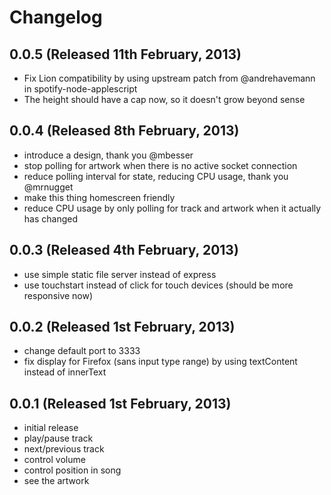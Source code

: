 # Changelog

## 0.0.5 (Released 11th February, 2013)

* Fix Lion compatibility by using upstream patch from @andrehavemann in spotify-node-applescript
* The height should have a cap now, so it doesn't grow beyond sense

## 0.0.4 (Released 8th February, 2013)

* introduce a design, thank you @mbesser
* stop polling for artwork when there is no active socket connection
* reduce polling interval for state, reducing CPU usage, thank you @mrnugget
* make this thing homescreen friendly
* reduce CPU usage by only polling for track and artwork when it actually has changed

## 0.0.3 (Released 4th February, 2013)

* use simple static file server instead of express
* use touchstart instead of click for touch devices (should be more responsive now)

## 0.0.2 (Released 1st February, 2013)

* change default port to 3333
* fix display for Firefox (sans input type range) by using textContent instead of innerText

## 0.0.1 (Released 1st February, 2013)

* initial release
* play/pause track
* next/previous track
* control volume
* control position in song
* see the artwork
